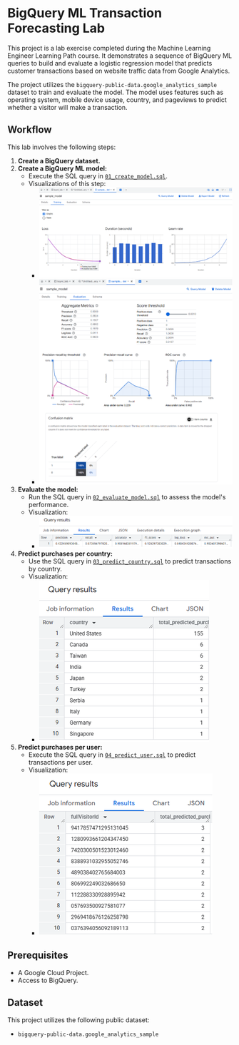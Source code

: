 # BigQuery ML Transaction Forecasting Lab

This project is a lab exercise completed during the Machine Learning Engineer Learning Path course. It demonstrates a sequence of BigQuery ML queries to build and evaluate a logistic regression model that predicts customer transactions based on website traffic data from Google Analytics.

The project utilizes the `bigquery-public-data.google_analytics_sample` dataset to train and evaluate the model. The model uses features such as operating system, mobile device usage, country, and pageviews to predict whether a visitor will make a transaction.

## Workflow

This lab involves the following steps:

1.  **Create a BigQuery dataset.**
2.  **Create a BigQuery ML model:**
    * Execute the SQL query in [`01_create_model.sql`](./01_create_model.sql).
    * Visualizations of this step:
        * ![Creating a BigQuery ML model](https://github.com/larisanti/transaction-forecasting-ml/blob/main/Screenshots/1.1.png)
        * ![Creating a BigQuery ML model - Evaluation](https://github.com/larisanti/transaction-forecasting-ml/blob/main/Screenshots/1.2.png)
3.  **Evaluate the model:**
    * Run the SQL query in [`02_evaluate_model.sql`](./02_evaluate_model.sql) to assess the model's performance.
    * Visualization:
        * ![Evaluating the model](https://github.com/larisanti/transaction-forecasting-ml/blob/main/Screenshots/2.png)
4.  **Predict purchases per country:**
    * Use the SQL query in [`03_predict_country.sql`](./03_predict_country.sql) to predict transactions by country.
    * Visualization:
        * ![Predicting transactions by country](https://github.com/larisanti/transaction-forecasting-ml/blob/main/Screenshots/3.png)
5.  **Predict purchases per user:**
    * Execute the SQL query in [`04_predict_user.sql`](./04_predict_user.sql) to predict transactions per user.
    * Visualization:
        * ![Predicting transactions per user](https://github.com/larisanti/transaction-forecasting-ml/blob/main/Screenshots/4.png)

## Prerequisites

* A Google Cloud Project.
* Access to BigQuery.

## Dataset

This project utilizes the following public dataset:

* `bigquery-public-data.google_analytics_sample`

